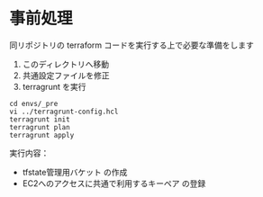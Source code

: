 # 事前処理

同リポジトリの terraform コードを実行する上で必要な準備をします

1. このディレクトリへ移動
1. 共通設定ファイルを修正
1. terragrunt を実行

```
cd envs/_pre
vi ../terragrunt-config.hcl
terragrunt init
terragrunt plan
terragrunt apply
```

実行内容：
- tfstate管理用バケット の作成
- EC2へのアクセスに共通で利用するキーペア の登録

